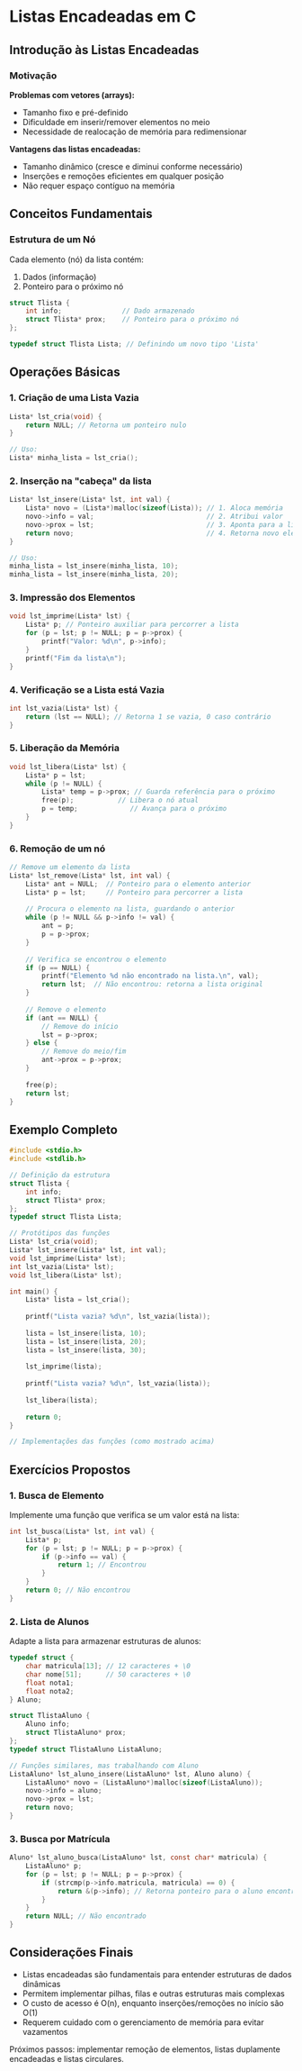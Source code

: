 # Listas Encadeadas em C

## Introdução às Listas Encadeadas

### Motivação

**Problemas com vetores (arrays):**
- Tamanho fixo e pré-definido
- Dificuldade em inserir/remover elementos no meio
- Necessidade de realocação de memória para redimensionar

**Vantagens das listas encadeadas:**
- Tamanho dinâmico (cresce e diminui conforme necessário)
- Inserções e remoções eficientes em qualquer posição
- Não requer espaço contíguo na memória

## Conceitos Fundamentais

### Estrutura de um Nó

Cada elemento (nó) da lista contém:
1. Dados (informação)
2. Ponteiro para o próximo nó

```c
struct Tlista {
    int info;               // Dado armazenado
    struct Tlista* prox;    // Ponteiro para o próximo nó
};

typedef struct Tlista Lista; // Definindo um novo tipo 'Lista'
```

## Operações Básicas

### 1. Criação de uma Lista Vazia

```c
Lista* lst_cria(void) {
    return NULL; // Retorna um ponteiro nulo
}

// Uso:
Lista* minha_lista = lst_cria();
```

### 2. Inserção na "cabeça" da lista

```c
Lista* lst_insere(Lista* lst, int val) {
    Lista* novo = (Lista*)malloc(sizeof(Lista)); // 1. Aloca memória
    novo->info = val;                            // 2. Atribui valor
    novo->prox = lst;                            // 3. Aponta para a lista atual
    return novo;                                 // 4. Retorna novo elemento cabeca
}

// Uso:
minha_lista = lst_insere(minha_lista, 10);
minha_lista = lst_insere(minha_lista, 20);
```

### 3. Impressão dos Elementos

```c
void lst_imprime(Lista* lst) {
    Lista* p; // Ponteiro auxiliar para percorrer a lista
    for (p = lst; p != NULL; p = p->prox) {
        printf("Valor: %d\n", p->info);
    }
    printf("Fim da lista\n");
}
```

### 4. Verificação se a Lista está Vazia

```c
int lst_vazia(Lista* lst) {
    return (lst == NULL); // Retorna 1 se vazia, 0 caso contrário
}
```

### 5. Liberação da Memória

```c
void lst_libera(Lista* lst) {
    Lista* p = lst;
    while (p != NULL) {
        Lista* temp = p->prox; // Guarda referência para o próximo
        free(p);           // Libera o nó atual
        p = temp;             // Avança para o próximo
    }
}
```

### 6. Remoção de um nó

```c
// Remove um elemento da lista
Lista* lst_remove(Lista* lst, int val) {
    Lista* ant = NULL;  // Ponteiro para o elemento anterior
    Lista* p = lst;     // Ponteiro para percorrer a lista
    
    // Procura o elemento na lista, guardando o anterior
    while (p != NULL && p->info != val) {
        ant = p;
        p = p->prox;
    }
    
    // Verifica se encontrou o elemento
    if (p == NULL) {
        printf("Elemento %d não encontrado na lista.\n", val);
        return lst;  // Não encontrou: retorna a lista original
    }
    
    // Remove o elemento
    if (ant == NULL) {
        // Remove do início
        lst = p->prox;
    } else {
        // Remove do meio/fim
        ant->prox = p->prox;
    }
    
    free(p);
    return lst;
}
```

## Exemplo Completo

```c
#include <stdio.h>
#include <stdlib.h>

// Definição da estrutura
struct Tlista {
    int info;
    struct Tlista* prox;
};
typedef struct Tlista Lista;

// Protótipos das funções
Lista* lst_cria(void);
Lista* lst_insere(Lista* lst, int val);
void lst_imprime(Lista* lst);
int lst_vazia(Lista* lst);
void lst_libera(Lista* lst);

int main() {
    Lista* lista = lst_cria();
    
    printf("Lista vazia? %d\n", lst_vazia(lista));
    
    lista = lst_insere(lista, 10);
    lista = lst_insere(lista, 20);
    lista = lst_insere(lista, 30);
    
    lst_imprime(lista);
    
    printf("Lista vazia? %d\n", lst_vazia(lista));
    
    lst_libera(lista);
    
    return 0;
}

// Implementações das funções (como mostrado acima)
```

## Exercícios Propostos

### 1. Busca de Elemento

Implemente uma função que verifica se um valor está na lista:

```c
int lst_busca(Lista* lst, int val) {
    Lista* p;
    for (p = lst; p != NULL; p = p->prox) {
        if (p->info == val) {
            return 1; // Encontrou
        }
    }
    return 0; // Não encontrou
}
```

### 2. Lista de Alunos

Adapte a lista para armazenar estruturas de alunos:

```c
typedef struct {
    char matricula[13]; // 12 caracteres + \0
    char nome[51];      // 50 caracteres + \0
    float nota1;
    float nota2;
} Aluno;

struct TlistaAluno {
    Aluno info;
    struct TlistaAluno* prox;
};
typedef struct TlistaAluno ListaAluno;

// Funções similares, mas trabalhando com Aluno
ListaAluno* lst_aluno_insere(ListaAluno* lst, Aluno aluno) {
    ListaAluno* novo = (ListaAluno*)malloc(sizeof(ListaAluno));
    novo->info = aluno;
    novo->prox = lst;
    return novo;
}
```

### 3. Busca por Matrícula

```c
Aluno* lst_aluno_busca(ListaAluno* lst, const char* matricula) {
    ListaAluno* p;
    for (p = lst; p != NULL; p = p->prox) {
        if (strcmp(p->info.matricula, matricula) == 0) {
            return &(p->info); // Retorna ponteiro para o aluno encontrado
        }
    }
    return NULL; // Não encontrado
}
```

## Considerações Finais

- Listas encadeadas são fundamentais para entender estruturas de dados dinâmicas
- Permitem implementar pilhas, filas e outras estruturas mais complexas
- O custo de acesso é O(n), enquanto inserções/remoções no início são O(1)
- Requerem cuidado com o gerenciamento de memória para evitar vazamentos

Próximos passos: implementar remoção de elementos, listas duplamente encadeadas e listas circulares.
